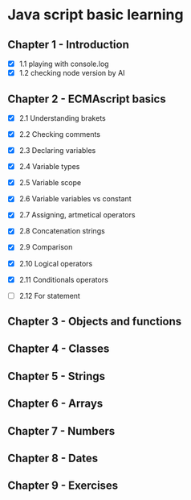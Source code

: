 # Java script basic learning
## Chapter 1 - Introduction
- [x] 1.1 playing with console.log
- [x] 1.2 checking node version by AI
## Chapter 2 - ECMAscript basics
- [x] 2.1 Understanding brakets
- [x] 2.2 Checking comments
- [x] 2.3 Declaring variables
- [x] 2.4 Variable types
- [x] 2.5 Variable scope
- [x] 2.6 Variable variables vs constant 
- [x] 2.7 Assigning, artmetical operators
- [x] 2.8 Concatenation strings
- [x] 2.9 Comparison
- [x] 2.10 Logical operators
- [x] 2.11 Conditionals operators
- [ ] 2.12 For statement


## Chapter 3 - Objects and functions

## Chapter 4 - Classes

## Chapter 5 - Strings

## Chapter 6 - Arrays

## Chapter 7 - Numbers

## Chapter 8 - Dates

## Chapter 9 - Exercises
